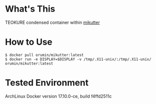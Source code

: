 # What's This
TEOKURE condensed container within [mikutter](https://mikutter.hachune.net)

# How to Use
```
$ docker pull orumin/mikutter:latest
$ docker run -e DISPLAY=$DISPLAY -v /tmp/.X11-unix/:/tmp/.X11-unix/ orumin/mikutter:latest
```

# Tested Environment
ArchLinux
Docker version 17.10.0-ce, build f4ffd2511c
